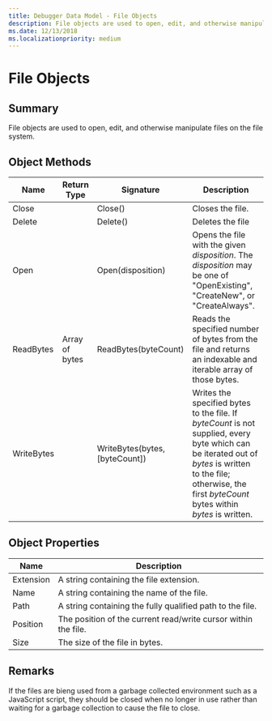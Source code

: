 ```yaml
---
title: Debugger Data Model - File Objects
description: File objects are used to open, edit, and otherwise manipulate files on the file system.
ms.date: 12/13/2018
ms.localizationpriority: medium
---
```

# File Objects 
## Summary
File objects are used to open, edit, and otherwise manipulate files on the file system.

## Object Methods
|Name|Return Type|Signature|Description|
|--- |--- |--- |--- |
|Close||Close()|Closes the file. |
|Delete||Delete()|Deletes the file|
|Open||Open(disposition)|Opens the file with the given *disposition*. The *disposition* may be one of "OpenExisting", "CreateNew", or "CreateAlways".|
|ReadBytes|Array of bytes|ReadBytes(byteCount)|Reads the specified number of bytes from the file and returns an indexable and iterable array of those bytes.|
|WriteBytes||WriteBytes(bytes, [byteCount])|Writes the specified bytes to the file. If *byteCount* is not supplied, every byte which can be iterated out of *bytes* is written to the file; otherwise, the first *byteCount* bytes within *bytes* is written.|

## Object Properties
|Name|Description|
|--- |--- |
|Extension|A string containing the file extension.|
|Name|A string containing the name of the file.|
|Path|A string containing the fully qualified path to the file.|
|Position|The position of the current read/write cursor within the file.|
|Size|The size of the file in bytes.|

## Remarks
If the files are bieng used from a garbage collected environment such as a JavaScript script, they should be closed when no longer in use rather than waiting for a garbage collection to cause the file to close.